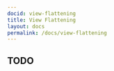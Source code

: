 ```yaml
---
docid: view-flattening
title: View Flattening
layout: docs
permalink: /docs/view-flattening
---
```


## TODO